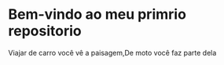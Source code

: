 # Bem-vindo ao meu primrio repositorio

Viajar de carro você vê a paisagem,De moto você faz parte dela
